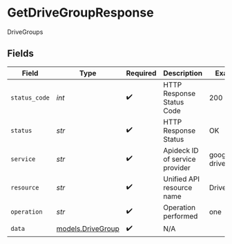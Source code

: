# GetDriveGroupResponse

DriveGroups


## Fields

| Field                                        | Type                                         | Required                                     | Description                                  | Example                                      |
| -------------------------------------------- | -------------------------------------------- | -------------------------------------------- | -------------------------------------------- | -------------------------------------------- |
| `status_code`                                | *int*                                        | :heavy_check_mark:                           | HTTP Response Status Code                    | 200                                          |
| `status`                                     | *str*                                        | :heavy_check_mark:                           | HTTP Response Status                         | OK                                           |
| `service`                                    | *str*                                        | :heavy_check_mark:                           | Apideck ID of service provider               | google-drive                                 |
| `resource`                                   | *str*                                        | :heavy_check_mark:                           | Unified API resource name                    | DriveGroups                                  |
| `operation`                                  | *str*                                        | :heavy_check_mark:                           | Operation performed                          | one                                          |
| `data`                                       | [models.DriveGroup](../models/drivegroup.md) | :heavy_check_mark:                           | N/A                                          |                                              |